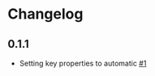# Changelog

## 0.1.1
  * Setting key properties to automatic [#1](https://github.com/singer-io/tap-sendgrid/pull/1)
